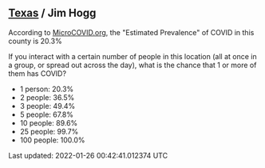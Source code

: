 
## [Texas](/united-states/texas) / Jim Hogg

According to [MicroCOVID.org](http://microcovid.org),
the "Estimated Prevalence" of COVID in this county is 20.3%

If you interact with a certain number of people in this location
(all at once in a group, or spread out across the day), what is the chance that
1 or more of them has COVID?

- 1 person: 20.3%
- 2 people: 36.5%
- 3 people: 49.4%
- 5 people: 67.8%
- 10 people: 89.6%
- 25 people: 99.7%
- 100 people: 100.0%

Last updated: 2022-01-26 00:42:41.012374 UTC

